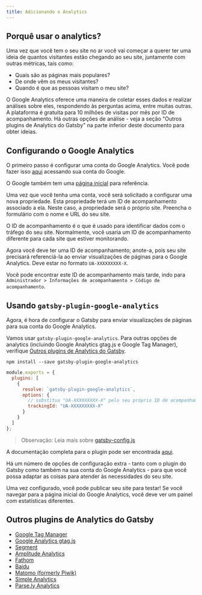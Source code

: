 ```yaml
---
title: Adicionando o Analytics
---
```


## Porquê usar o analytics?

Uma vez que você tem o seu site no ar você vai começar a querer ter uma ideia de quantos visitantes estão chegando ao seu site, juntamente com outras métricas, tais como:

- Quais são as páginas mais populares?
- De onde vêm os meus visitantes?
- Quando é que as pessoas visitam o meu site?

O Google Analytics oferece uma maneira de coletar esses dados e realizar análises sobre eles, respondendo às perguntas acima, entre muitas outras. A plataforma é gratuita para 10 milhões de visitas por mês por ID de acompanhamento. Há outras opções de análise - veja a seção "Outros plugins de Analytics do Gatsby" na parte inferior deste documento para obter ideias.

## Configurando o Google Analytics

O primeiro passo é configurar uma conta do Google Analytics. Você pode fazer isso [aqui](https://analytics.google.com/) acessando sua conta do Google.

O Google também tem uma [página inicial](https://support.google.com/analytics/answer/1008015?hl=pt-BR) para referência.

Uma vez que você tenha uma conta, você será solicitado a configurar uma nova propriedade. Esta propriedade terá um ID de acompanhamento associado a ela. Neste caso, a propriedade será o próprio site. Preencha o formulário com o nome e URL do seu site.

O ID de acompanhamento é o que é usado para identificar dados com o tráfego do seu site. Normalmente, você usaria um ID de acompanhamento diferente para cada site que estiver monitorando.

Agora você deve ter uma ID de acompanhamento; anote-a, pois seu site precisará referenciá-la ao enviar visualizações de páginas para o Google Analytics. Deve estar no formato `UA-XXXXXXXXX-X`.

Você pode encontrar este ID de acompanhamento mais tarde, indo para `Administrador > Informações de acompanhamento > Código de acompanhamento`.

## Usando `gatsby-plugin-google-analytics`

Agora, é hora de configurar o Gatsby para enviar visualizações de páginas para sua conta do Google Analytics.

Vamos usar `gatsby-plugin-google-analytics`. Para outras opções de analytics (incluindo Google Analytics gtag.js e Google Tag Manager), verifique [Outros plugins de Analytics do Gatsby](#outros-plugins-de-analytics-do-gatsby).

```shell
npm install --save gatsby-plugin-google-analytics
```

```js:title=gatsby-config.js
module.exports = {
  plugins: [
    {
      resolve: `gatsby-plugin-google-analytics`,
      options: {
        // substitua "UA-XXXXXXXXX-X" pelo seu próprio ID de acompanhamento
        trackingId: "UA-XXXXXXXXX-X"
      }
    }
  ]
};
```

> Observação: Leia mais sobre [gatsby-config.js](/docs/gatsby-config/)

A documentação completa para o plugin pode ser encontrada [aqui](/packages/gatsby-plugin-google-analytics/).

Há um número de opções de configuração extra - tanto com o plugin do Gatsby como também na sua conta do Google Analytics - para que você possa adaptar as coisas para atender às necessidades do seu site.

Uma vez configurado, você pode publicar seu site para testar! Se você navegar para a página inicial do Google Analytics, você deve ver um painel com estatísticas diferentes.

## Outros plugins de Analytics do Gatsby

- [Google Tag Manager](/packages/gatsby-plugin-google-tagmanager/)
- [Google Analytics gtag.js](/packages/gatsby-plugin-gtag/)
- [Segment](/packages/gatsby-plugin-segment-js)
- [Amplitude Analytics](/packages/gatsby-plugin-amplitude-analytics)
- [Fathom](/packages/gatsby-plugin-fathom/)
- [Baidu](/packages/gatsby-plugin-baidu-analytics/)
- [Matomo (formerly Piwik)](/packages/gatsby-plugin-matomo/)
- [Simple Analytics](/packages/gatsby-plugin-simple-analytics)
- [Parse.ly Analytics](/packages/gatsby-plugin-parsely-analytics/)
